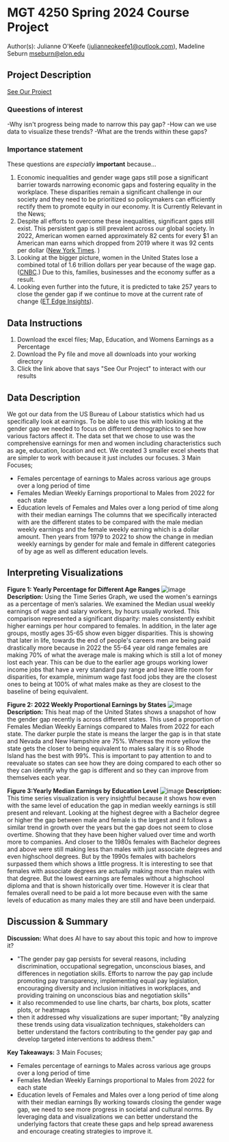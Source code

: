 
# MGT 4250 Spring 2024 Course Project
Author(s): Julianne O'Keefe (julianneokeefe1@outlook.com), Madeline Seburn mseburn@elon.edu

## Project Description
[See Our Project](https://gender-wage-gap-project-ix5kzelgmbsrcprxahtcqw.streamlit.app/)
### Queestions of interest
 -Why isn't progress being made to narrow this pay gap?
 -How can we use data to visualize these trends?
 -What are the trends within these gaps?

### Importance statement
These questions are *especially* **important** because...
1. Economic inequalities and gender wage gaps still pose a significant barrier towards narrowing economic gaps and fostering equality in the workplace. These disparities remain a significant challenge in our society and they need to be prioritized so policymakers can efficiently rectify them to promote equity in our economy.
   It is Currently Relevant  in the News;
3.  Despite all efforts to overcome these inequalities, significant gaps still exist. This persistent gap is still prevalent across our global society. In 2022, American women earned approximately 82 cents for every $1 an American man earns which dropped from 2019 where it was 92 cents per dollar ([New York Times](https://www.nytimes.com/2021/03/24/us/equal-pay-day-explainer.html). )
4.  Looking at the bigger picture, women in the United States lose a combined total of 1.6 trillion dollars per year because of the wage gap. ([CNBC](https://www.cnbc.com/2023/09/18/the-wage-gap-costs-women-1point6-trillion-a-year-report-finds.html#:~:text=The%20wage%20gap%20costs%20women%20%241.6%20trillion%20a%20year%2C%20new,get%20the%20pay%20you%20deserve&text=The%20wage%20gap%20costs%20women%20in%20the%20U.S.%20about%20%241.6,Partnership%20for%20Women%20and%20Families.).) Due to this, families, businesses and the economy suffer as a result.
5.  Looking even further into the future, it is predicted to take 257 years to close the gender gap if we continue to move at the current rate of change ([ET Edge Insights](https://www.weforum.org/agenda/2019/12/global-economic-gender-pay-gap-equality-women-parity-pay/)).

## Data Instructions 
1. Download the excel files; Map, Education, and Womens Earnings as a Percentage
2. Download the Py file and move all downloads into your working directory
3. Click the link above that says "See Our Project" to interact with our results
## Data Description
We got our data from the US Bureau of Labour statistics which had us specifically look at earnings. To be able to use this with looking at the gender gap we needed to focus on different demographics to see how various factors affect it. The data set that we chose to use was the comprehensive earnings for men and women including characteristics such as age, education, location and ect. We created 3 smaller excel sheets that are simpler to work with because it just includes our focuses.
3 Main Focuses;
- Females percentage of earnings to Males across various age groups over a long period of time
- Females Median Weekly Earnings proportional to Males from 2022 for each state
- Education levels of Females and Males over a long period of time along with their median earnings
The columns that we specifically interacted with are the different states to be compared with the male median weekly earnings and the female weekly earning which is a dollar amount. Then years from 1979 to 2022 to show the change in median weekly earnings by gender for male and female in different categories of by age as well as different education levels. 
   

## Interpreting Visualizations
**Figure 1: Yearly Percentage for Different Age Ranges**
![image](https://github.com/mgseburn/Gender-Wage-Gap-Project/assets/168772555/b5082766-cedf-42ef-8db9-e1bf13dfddd9)
**Description:** Using the Time Series Graph, we used the women's earnings as a percentage of men’s salaries. We examined the Median usual weekly earnings of wage and salary workers, by hours usually worked. This comparison represented a significant disparity: males consistently exhibit higher earnings per hour compared to females. In addition, in the later age groups, mostly ages 35-65 show even bigger disparities. This is showing that later in life, towards the end of people's careers men are being paid drastically more because in 2022 the 55-64 year old range females are making 70% of what the average male is making which is still a lot of money lost each year. This can be due to the earlier age groups working lower income jobs that have a very standard pay range and leave little room for disparities, for example, minimum wage fast food jobs they are the closest ones to being at 100% of what males make as they are closest to the baseline of being equivalent.

**Figure 2: 2022 Weekly Proportional Earnings by States**
![image](https://github.com/mgseburn/Gender-Wage-Gap-Project/assets/168772555/c93ada41-d20a-4723-a463-a096ef3c6847)
**Description:** This heat map of the United States shows a snapshot of how the gender gap recently is across different states. This used a proportion of Females Median Weekly Earnings compared to Males from 2022 for each state. The darker purple the state is means the larger the gap is in that state and Nevada and New Hampshire are 75%. Whereas the more yellow the state gets the closer to being equivalent to males salary it is so Rhode Island has the best with 99%. This is important to pay attention to and to reevaluate so states can see how they are doing compared to each other so they can identify why the gap is different and so they can improve from themselves each year.



**Figure 3:Yearly Median Earnings by Education Level**
![image](https://github.com/mgseburn/Gender-Wage-Gap-Project/assets/168772555/836ff8cf-a76c-4518-b0cf-dcfa4c7339dc)
**Description:** This time series visualization is very insightful because it shows how even with the same level of education the gap in median weekly earnings is still present and relevant. Looking at the highest degree with a Bachelor degree or higher the gap between male and female is the largest and it follows a similar trend in growth over the years but the gap does not seem to close overtime. Showing that they have been higher valued over time and worth more to companies. And closer to the 1980s females with Bachelor degrees and above were still making less than males with just associate degrees and even highschool degrees. But by the 1990s females with bachelors surpassed them which shows a little progress. It is interesting to see that females with associate degrees are actually making more than males with that degree. But the lowest earnings are females without a highschool diploma and that is shown historically over time. However it is clear that females overall need to be paid a lot more because even with the same levels of education as many males they are still and have been underpaid.

## Discussion & Summary
**Discussion:**
What does AI have to say about this topic and how to improve it?
- "The gender pay gap persists for several reasons, including discrimination, occupational segregation, unconscious biases, and differences in negotiation skills. Efforts to narrow the pay gap include promoting pay transparency, implementing equal pay legislation, encouraging diversity and inclusion initiatives in workplaces, and providing training on unconscious bias and negotiation skills"
- it also recommended to use line charts, bar charts, box plots, scatter plots, or heatmaps
- then it addressed why visualizations are super important; "By analyzing these trends using data visualization techniques, stakeholders can better understand the factors contributing to the gender pay gap and develop targeted interventions to address them."

**Key Takeaways:**
3 Main Focuses;
- Females percentage of earnings to Males across various age groups over a long period of time
- Females Median Weekly Earnings proportional  to Males from 2022 for each state
- Education levels of Females and Males over a long period of time along with their median earnings
By working towards closing the gender wage gap, we need to see more progress in  societal and cultural norms. By leveraging data and visualizations we can better understand the underlying factors that create these gaps and help spread awareness and encourage creating strategies to improve it. 

